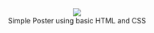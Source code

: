 <div align="center">
  <img src="https://user-images.githubusercontent.com/54476598/213923529-bae593a8-b348-4f64-9e74-f1541406187a.png"/>
  <br>
  Simple Poster using basic HTML and CSS
</div>
